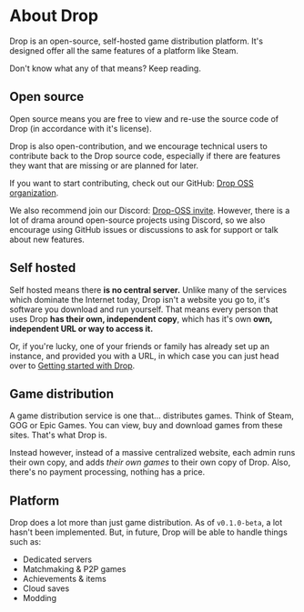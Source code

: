 # About Drop

Drop is an open-source, self-hosted game distribution platform. It's designed offer all the same features of a platform like Steam.

Don't know what any of that means? Keep reading.

## Open source
Open source means you are free to view and re-use the source code of Drop (in accordance with it's license). 

Drop is also open-contribution, and we encourage technical users to contribute back to the Drop source code, especially if there are features they want that are missing or are planned for later. 

If you want to start contributing, check out our GitHub: [Drop OSS organization](https://github.com/Drop-OSS).

We also recommend join our Discord: [Drop-OSS invite](https://discord.gg/NHx46XKJWA). However, there is a lot of drama around open-source projects using Discord, so we also encourage using GitHub issues or discussions to ask for support or talk about new features. 

## Self hosted
Self hosted means there **is no central server.** Unlike many of the services which dominate the Internet today, Drop isn't a website you go to, it's software you download and run yourself. That means every person that uses Drop **has their own, independent copy**, which has it's own **own, independent URL or way to access it.** 

Or, if you're lucky, one of your friends or family has already set up an instance, and provided you with a URL, in which case you can just head over to [Getting started with Drop](/guides/client).

## Game distribution
A game distribution service is one that... distributes games. Think of Steam, GOG or Epic Games. You can view, buy and download games from these sites. That's what Drop is.

Instead however, instead of a massive centralized website, each admin runs their own copy, and adds *their own games* to their own copy of Drop. Also, there's no payment processing, nothing has a price.

## Platform
Drop does a lot more than just game distribution. As of `v0.1.0-beta`, a lot hasn't been implemented. But, in future, Drop will be able to handle things such as:

- Dedicated servers
- Matchmaking & P2P games
- Achievements & items
- Cloud saves
- Modding